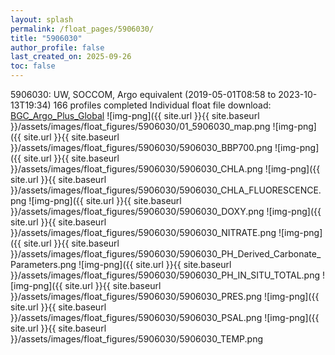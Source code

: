 ```yaml
---
layout: splash
permalink: /float_pages/5906030/
title: "5906030"
author_profile: false
last_created_on: 2025-09-26
toc: false
---
```

 
5906030: UW, SOCCOM, Argo equivalent (2019-05-01T08:58 to 2023-10-13T19:34)
166 profiles completed
Individual float file download: [BGC_Argo_Plus_Global](https://ftp.soest.hawaii.edu/bgc_argo_plus/Individual_Floats/outliers_removed/5906030_Sprof_processed.nc)
![img-png]({{ site.url }}{{ site.baseurl }}/assets/images/float_figures/5906030/01_5906030_map.png
![img-png]({{ site.url }}{{ site.baseurl }}/assets/images/float_figures/5906030/5906030_BBP700.png
![img-png]({{ site.url }}{{ site.baseurl }}/assets/images/float_figures/5906030/5906030_CHLA.png
![img-png]({{ site.url }}{{ site.baseurl }}/assets/images/float_figures/5906030/5906030_CHLA_FLUORESCENCE.png
![img-png]({{ site.url }}{{ site.baseurl }}/assets/images/float_figures/5906030/5906030_DOXY.png
![img-png]({{ site.url }}{{ site.baseurl }}/assets/images/float_figures/5906030/5906030_NITRATE.png
![img-png]({{ site.url }}{{ site.baseurl }}/assets/images/float_figures/5906030/5906030_PH_Derived_Carbonate_Parameters.png
![img-png]({{ site.url }}{{ site.baseurl }}/assets/images/float_figures/5906030/5906030_PH_IN_SITU_TOTAL.png
![img-png]({{ site.url }}{{ site.baseurl }}/assets/images/float_figures/5906030/5906030_PRES.png
![img-png]({{ site.url }}{{ site.baseurl }}/assets/images/float_figures/5906030/5906030_PSAL.png
![img-png]({{ site.url }}{{ site.baseurl }}/assets/images/float_figures/5906030/5906030_TEMP.png
